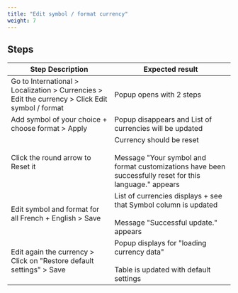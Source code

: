 ```yaml
---
title: "Edit symbol / format currency"
weight: 7
---
```

## Steps
| Step Description | Expected result |
| ----- | ----- |
| Go to International > Localization > Currencies > Edit the currency > Click Edit symbol / format | Popup opens with 2 steps |
| Add symbol of your choice + choose format > Apply | Popup disappears and List of currencies will be updated |
| Click the round arrow to Reset it | Currency should be reset<br><br>Message "Your symbol and format customizations have been successfully reset for this language." appears |
| Edit symbol and format for all French + English > Save | List of currencies displays + see that Symbol column is updated<br><br>Message "Successful update." appears |
| Edit again the currency > Click on "Restore default settings" > Save | Popup displays for "loading currency data"<br><br>Table is updated with default settings |
